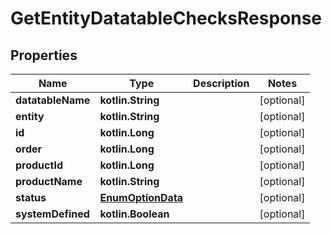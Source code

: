 
# GetEntityDatatableChecksResponse

## Properties
| Name | Type | Description | Notes |
| ------------ | ------------- | ------------- | ------------- |
| **datatableName** | **kotlin.String** |  |  [optional] |
| **entity** | **kotlin.String** |  |  [optional] |
| **id** | **kotlin.Long** |  |  [optional] |
| **order** | **kotlin.Long** |  |  [optional] |
| **productId** | **kotlin.Long** |  |  [optional] |
| **productName** | **kotlin.String** |  |  [optional] |
| **status** | [**EnumOptionData**](EnumOptionData.md) |  |  [optional] |
| **systemDefined** | **kotlin.Boolean** |  |  [optional] |



